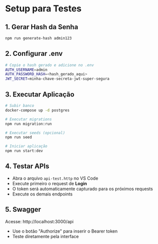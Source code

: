 # Setup para Testes

## 1. Gerar Hash da Senha
```bash
npm run generate-hash admin123
```

## 2. Configurar .env
```bash
# Copie o hash gerado e adicione no .env
AUTH_USERNAME=admin
AUTH_PASSWORD_HASH=<hash_gerado_aqui>
JWT_SECRET=minha-chave-secreta-jwt-super-segura
```

## 3. Executar Aplicação
```bash
# Subir banco
docker-compose up -d postgres

# Executar migrations
npm run migration:run

# Executar seeds (opcional)
npm run seed

# Iniciar aplicação
npm run start:dev
```

## 4. Testar APIs
- Abra o arquivo `api-test.http` no VS Code
- Execute primeiro o request de **Login**
- O token será automaticamente capturado para os próximos requests
- Execute os demais endpoints

## 5. Swagger
Acesse: http://localhost:3000/api
- Use o botão "Authorize" para inserir o Bearer token
- Teste diretamente pela interface